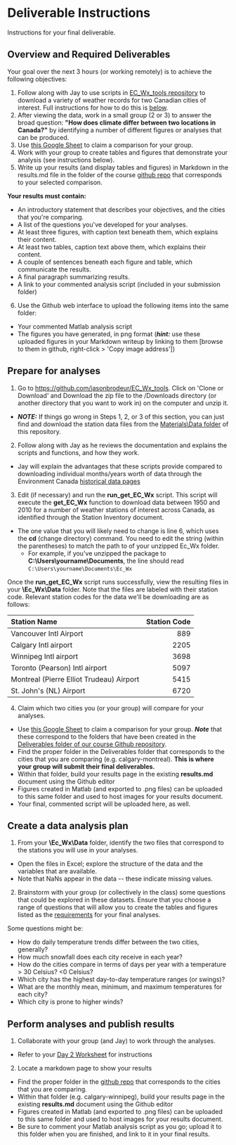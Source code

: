 # Deliverable Instructions
Instructions for your final deliverable. 

## Overview and Required Deliverables
Your goal over the next 3 hours (or working remotely) is to achieve the following objectives: 
1. Follow along with Jay to use scripts in [EC_Wx_tools repository](https://github.com/jasonbrodeur/EC_Wx_tools) to download a variety of weather records for two Canadian cities of interest. Full instructions for how to do this is [below](https://github.com/3IE1/SciComp-2019/blob/master/Materials/deliverable-instructions.md#prepare-for-analyses).
2. After viewing the data, work in a small group (2 or 3) to answer the broad question: **"How does climate differ between two locations in Canada?"** by identifying a number of different figures or analyses that can be produced.
3. Use [this Google Sheet](https://goo.gl/gUWBrS) to claim a comparison for your group. 
4. Work with your group to create tables and figures that demonstrate your analysis (see instructions below). 
5. Write up your results (and display tables and figures) in Markdown in the results.md file in the folder of the course [github repo](https://github.com/3IE1/SciComp-2019/tree/master/Deliverables) that corresponds to your selected comparison.  

**Your results must contain:** 
  - An introductory statement that describes your objectives, and the cities that you're comparing.
  - A list of the questions you've developed for your analyses.
  - At least three figures, with caption text beneath them, which explains their content.
  - At least two tables, caption text above them, which explains their content.
  - A couple of sentences beneath each figure and table, which communicate the results.
  - A final paragraph summarizing results. 
  - A link to your commented analysis script (included in your submission folder)
6. Use the Github web interface to upload the following items into the same folder:
 - Your commented Matlab analysis script 
 - The figures you have generated, in png format (***hint:*** use these uploaded figures in your Markdown writeup by linking to them [browse to them in github, right-click > 'Copy image address'])

## Prepare for analyses
1. Go to https://github.com/jasonbrodeur/EC_Wx_tools. Click on 'Clone or Download' and Download the zip file to the /Downloads directory (or another directory that you want to work in) on the computer and unzip it.
  - ***NOTE:*** If things go wrong in Steps 1, 2, or 3 of this section, you can just find and download the station data files from the [Materials\Data folder](https://github.com/3IE1/SciComp-2019/tree/master/Materials/Data) of this repository. 

2. Follow along with Jay as he reviews the documentation and explains the scripts and functions, and how they work.
  - Jay will explain the advantages that these scripts provide compared to downloading individual months/years worth of data through the Environment Canada [historical data pages](http://climate.weather.gc.ca/climate_data/hourly_data_e.html?hlyRange=1953-01-01%7C2013-06-13&dlyRange=1937-11-01%7C2013-06-13&mlyRange=1937-01-01%7C2013-06-01&StationID=5097&Prov=ON&urlExtension=_e.html&searchType=stnName&optLimit=yearRange&StartYear=1840&EndYear=2019&selRowPerPage=25&Line=0&searchMethod=contains&Month=6&Day=13&txtStationName=Pearson&timeframe=1&Year=2013)

3. Edit (if necessary) and run the **run_get_EC_Wx** script. This script will execute the **get_EC_Wx** function to download data between 1950 and 2010 for a number of weather stations of interest across Canada, as identified through the Station Inventory document. 
  - The one value that you will likely need to change is line 6, which uses the **cd** (change directory) command. You need to edit the string (within the parentheses) to match the path to of your unzipped Ec_Wx folder.   
    - For example, if you've unzipped the package to **C:\Users\yourname\Documents**, the line should read ```C:\Users\yourname\Documents\Ec_Wx```

Once the **run_get_EC_Wx** script runs successfully, view the resulting files in your **\Ec_Wx\Data** folder. Note that the files are labeled with their station code. Relevant station codes for the data we'll be downloading are as follows: 

|Station Name|Station Code|
|:---|---:|
|Vancouver Intl Airport|889|
|Calgary Intl airport|2205|
|Winnipeg Intl airport|3698|
|Toronto (Pearson) Intl airport|5097|
|Montreal (Pierre Elliot Trudeau) Airport|5415|
|St. John's (NL) Airport|6720|

4. Claim which two cities you (or your group) will compare for your analyses.
  - Use [this Google Sheet](https://goo.gl/gUWBrS) to claim a comparison for your group. ***Note*** that these correspond to the folders that have been created in the [Deliverables folder of our course Github repository](https://github.com/3IE1/SciComp-2019/tree/master/Deliverables). 
 - Find the proper folder in the Deliverables folder that corresponds to the cities that you are comparing (e.g. calgary-montreal). **This is where your group will submit their final deliverables.**
- Within that folder, build your results page in the existing **results.md** document using the Github editor 
- Figures created in Matlab (and exported to .png files) can be uploaded to this same folder and used to host images for your results document.
- Your final, commented script will be uploaded here, as well.

## Create a data analysis plan  
1. From your **\Ec_Wx\Data** folder, identify the two files that correspond to the stations you will use in your analyses. 
  - Open the files in Excel; explore the structure of the data and the variables that are available. 
  - Note that NaNs appear in the data -- these indicate missing values. 

2. Brainstorm with your group (or collectively in the class) some questions that could be explored in these datasets. Ensure that you choose a range of questions that will allow you to create the tables and figures listed as the [requirements](https://github.com/3IE1/SciComp-2019/blob/master/Materials/Deliverable_Instructions.md#overview-and-required-deliverables) for your final analyses.  

Some questions might be:
  - How do daily temperature trends differ between the two cities, generally? 
  - How much snowfall does each city receive in each year?  
  - How do the cities compare in terms of days per year with a temperature > 30 Celsius? <0 Celsius?
  - Which city has the highest day-to-day temperature ranges (or swings)?
  - What are the monthly mean, minimum, and maximum temperatures for each city? 
  - Which city is prone to higher winds?

## Perform analyses and publish results
1. Collaborate with your group (and Jay) to work through the analyses. 
  - Refer to your [Day 2 Worksheet](https://github.com/3IE1/SciComp-2019/edit/master/Materials/Worksheet-day2.md) for instructions

2. Locate a markdown page to show your results
- Find the proper folder in the [github repo](https://github.com/3IE1/SciComp-2019/tree/master/Deliverables) that corresponds to the cities that you are comparing. 
- Within that folder (e.g. calgary-winnipeg), build your results page in the existing **results.md** document using the Github editor 
- Figures created in Matlab (and exported to .png files) can be uploaded to this same folder and used to host images for your results document.
- Be sure to comment your Matlab analysis script as you go; upload it to this folder when you are finished, and link to it in your final results. 
